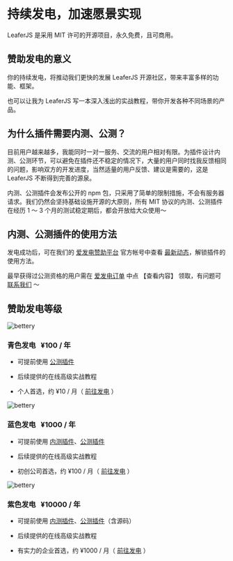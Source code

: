 # 持续发电，加速愿景实现

LeaferJS 是采用 MIT 许可的开源项目，永久免费，且可商用。

## 赞助发电的意义

你的持续发电，将推动我们更快的发展 LeaferJS 开源社区，带来丰富多样的功能、框架。

也可以让我为 LeaferJS 写一本深入浅出的实战教程，带你开发各种不同场景的产品。

## 为什么插件需要内测、公测？

目前用户越来越多，我能同时一对一服务、交流的用户相对有限。为插件设计内测、公测环节，可以避免在插件还不稳定的情况下，大量的用户同时找我反馈相同的问题，影响双方的开发进度，当然适量的用户反馈、建议是需要的，这是 LeaferJS 不断得到完善的源泉。

内测、公测插件会发布公开的 npm 包，只采用了简单的限制措施，不会有服务器请求。我们仍然会坚持基础设施开源的大原则，所有 MIT 协议的内测、公测插件在经历 1 ～ 3 个月的测试稳定期后，都会开放给大众使用～

## 内测、公测插件的使用方法

发电成功后，可在我们的 [爱发电赞助平台](https://afdian.net/a/leaferjs?tab=feed) 官方帐号中查看 [最新动态](https://afdian.net/a/leaferjs?tab=feed)，解锁插件的使用方法。

最早获得过公测资格的用户需在 [爱发电订单](https://afdian.net/dashboard/order) 中点 【查看内容】 领取，有问题可 [联系我们](https://leaferjs.com/#contact) ～

## 赞助发电等级

![bettery](/svg/bettery/bettery-100.svg)

### 青色发电 &nbsp; ¥100 / 年

- 可提前使用 [公测插件](/plugin/index.md#公测插件)

- 后续提供的在线高级实战教程

- 个人首选，约 ¥10 / 月（ [前往发电](https://afdian.net/a/leaferjs) ）

![bettery](/svg/bettery/bettery-1000.svg)

### 蓝色发电 &nbsp; ¥1000 / 年

- 可提前使用 [内测插件](/plugin/index.md#内测插件)、[公测插件](/plugin/index.md#公测插件)

- 后续提供的在线高级实战教程

- 初创公司首选，约 ¥100 / 月（ [前往发电](https://afdian.net/a/leaferjs) ）

![bettery](/svg/bettery/bettery-10000.svg)

### 紫色发电 &nbsp; ¥10000 / 年

- 可提前使用 [内测插件](/plugin/index.md#内测插件)、[公测插件](/plugin/index.md#公测插件)（含源码）

- 后续提供的在线高级实战教程

- 有实力的企业首选，约 ¥1000 / 月（ [前往发电](https://afdian.net/a/leaferjs) ）
